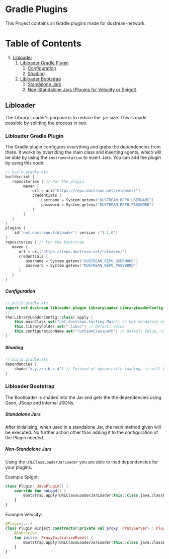 # Gradle Plugins

This Project contains all Gradle plugins made for dustrean-network.

# Table of Contents

1. [Libloader](#libloader)
   1. [Libloader Gradle Plugin](#libloader-gradle-plugin)
      1. [Configuration](#configuration)
      2. [Shading](#shading)
   2. [Libloader Bootstrap](#libloader-bootstrap)
      1. [Standalone Jars](#standalone-jars)
      2. [Non-Standalone Jars (Plugins for Velocity or Spigot)](#non-standalone-jars)

## Libloader

The Library Loader's purpose is to reduce the .jar size.
This is made possible by splitting the process in two.

### Libloader Gradle Plugin

The Gradle plugin configures everything and grabs the dependencies from there.
It works by overriding the main class and inserting agents, which will be able by using the `instrumentation` to insert Jars.
You can add the plugin by using this code:

```kotlin
// build.gradle.kts
buildscript {
   repositories { // For the plugin
        maven { 
            url = uri("https://repo.dustrean.net/releases/")
            credentials {
                username = System.getenv("DUSTREAN_REPO_USERNAME")
                password = System.getenv("DUSTREAN_REPO_PASSWORD")
            }
        }
   }
}
plugins {
    id("net.dustrean.libloader") version ("1.1.0")
}
repositories { // For the bootstrap
   maven { 
      url = uri("https://repo.dustrean.net/releases/")
      credentials {
         username = System.getenv("DUSTREAN_REPO_USERNAME")
         password = System.getenv("DUSTREAN_REPO_PASSWORD")
      }
   }
}
```

##### Configuration

```kotlin
// build.gradle.kts
import net.dustrean.libloader.plugin.LibraryLoader.LibraryLoaderConfig
//...
the(LibraryLoaderConfig::class).apply {
    this.mainClass.set("net.dustrean.testing.Main") // Not mandatory when using non-standalone Jars, see chapter Bootloader
    this.libraryFolder.set(".libs/") // Default Value
    this.configurationName.set("runtimeClasspath") // Default Value, configuration to use for dependencies
}
```

##### Shading

```kotlin
// build.gradle.kts
dependencies {
    shade("x.y.z:a:b.c.d") // Instead of dynamically loading, it will be put in the Jar 
}
```

### Libloader Bootstrap

The Bootloader is shaded into the Jar and gets the the dependencies using Gson, JSoup and internal JSONs.

##### Standalone Jars

After initializing, when used in a standalone Jar, the main method given will be executed.
No further action other than adding it to the configuration of the Plugin needed.

##### Non-Standalone Jars

Using the `URLClassLoaderJarLoader` you are able to load dependencies for your plugins.

Example Spigot:

```kotlin
class Plugin: JavaPlugin() {
    override fun onLoad() {
        Bootstrap.apply(URLClassLoaderJarLoader(this::class.java.classLoader as URLClassLoader))
    }
}
```

Example Velocity:

```kotlin
@Plugin(...)
class Plugin @Inject constructor(private val proxy: ProxyServer) : PluginContainer {
    @Subscribe
    fun init(e: ProxyInitializeEvent) {
        Bootstrap.apply(URLClassLoaderJarLoader(this::class.java.classLoader as URLClassLoader))
    }
}
```
